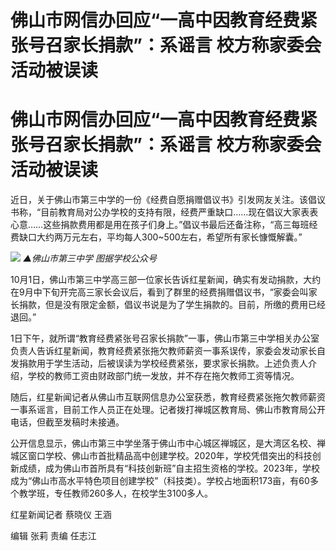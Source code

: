 # 佛山市网信办回应“一高中因教育经费紧张号召家长捐款”：系谣言 校方称家委会活动被误读

# 佛山市网信办回应“一高中因教育经费紧张号召家长捐款”：系谣言 校方称家委会活动被误读

近日，关于佛山市第三中学的一份《经费自愿捐赠倡议书》引发网友关注。该倡议书称，“目前教育局对公办学校的支持有限，经费严重缺口……现在倡议大家表表心意……这些捐款费用都是用在孩子们身上。”倡议书最后还备注称，“高三每班经费缺口大约两万元左右，平均每人300~500左右，希望所有家长慷慨解囊。”

![](https://inews.gtimg.com/om_bt/O2ddyC1bjEctHsmW5ulIOgr2qOcP-A46AleFEBo51GPDoAA/1000)
_▲佛山市第三中学 图据学校公众号_

10月1日，佛山市第三中学高三部一位家长告诉红星新闻，确实有发动捐款，大约在9月中下旬开完高三家长会议后，看到了群里的经费捐赠倡议书，“家委会叫家长捐款，但是没有限定金额，倡议书说是为了学生捐款的。目前，所缴的费用已经退回。”

1日下午，就所谓“教育经费紧张号召家长捐款”一事，佛山市第三中学相关办公室负责人告诉红星新闻，教育经费紧张拖欠教师薪资一事系误传，家委会发动家长自发捐款用于学生活动，后被误读为学校经费紧张，要求家长捐款。上述负责人介绍，学校的教师工资由财政部门统一发放，并不存在拖欠教师工资等情况。

随后，红星新闻记者从佛山市互联网信息办公室获悉，教育经费紧张拖欠教师薪资一事系谣言，目前工作人员正在处理。记者拨打禅城区教育局、佛山市教育局公开电话，但截至发稿时未接通。

公开信息显示，佛山市第三中学坐落于佛山市中心城区禅城区，是大湾区名校、禅城区窗口学校、佛山市首批精品高中创建学校。2020年，学校凭借突出的科技创新成绩，成为佛山市首所具有“科技创新班”自主招生资格的学校。2023年，学校成为“佛山市高水平特色项目创建学校”（科技类）。学校占地面积173亩，有60多个教学班，专任教师260多人，在校学生3100多人。

红星新闻记者 蔡晓仪 王涵

编辑 张莉 责编 任志江


